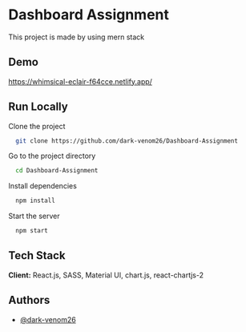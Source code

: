 
# Dashboard Assignment

This project is made by using mern stack


## Demo

https://whimsical-eclair-f64cce.netlify.app/


## Run Locally

Clone the project

```bash
  git clone https://github.com/dark-venom26/Dashboard-Assignment
```

Go to the project directory

```bash
  cd Dashboard-Assignment
```

Install dependencies

```bash
  npm install
```

Start the server

```bash
  npm start
```


## Tech Stack

**Client:** React.js, SASS, Material UI, chart.js, react-chartjs-2

## Authors

- [@dark-venom26](https://www.github.com/dark-venom26)

